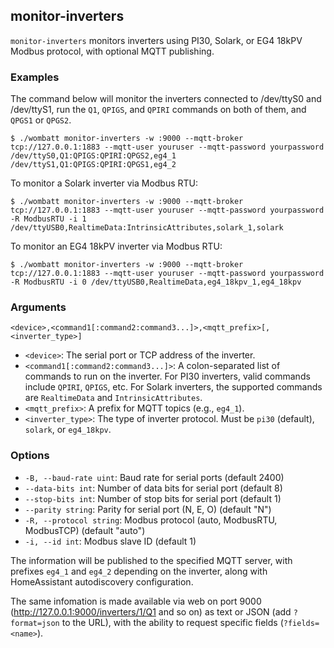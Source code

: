 ## monitor-inverters
`monitor-inverters` monitors inverters using PI30, Solark, or EG4 18kPV Modbus protocol, with optional MQTT publishing.

### Examples
The command below will monitor the inverters connected to /dev/ttyS0 and
/dev/ttyS1, run the `Q1`, `QPIGS`, and `QPIRI` commands on both of them,
and `QPGS1` or `QPGS2`.

~~~
$ ./wombatt monitor-inverters -w :9000 --mqtt-broker tcp://127.0.0.1:1883 --mqtt-user youruser --mqtt-password yourpassword /dev/ttyS0,Q1:QPIGS:QPIRI:QPGS2,eg4_1 /dev/ttyS1,Q1:QPIGS:QPIRI:QPGS1,eg4_2
~~~

To monitor a Solark inverter via Modbus RTU:

~~~
$ ./wombatt monitor-inverters -w :9000 --mqtt-broker tcp://127.0.0.1:1883 --mqtt-user youruser --mqtt-password yourpassword -R ModbusRTU -i 1 /dev/ttyUSB0,RealtimeData:IntrinsicAttributes,solark_1,solark
~~~

To monitor an EG4 18kPV inverter via Modbus RTU:

~~~
$ ./wombatt monitor-inverters -w :9000 --mqtt-broker tcp://127.0.0.1:1883 --mqtt-user youruser --mqtt-password yourpassword -R ModbusRTU -i 0 /dev/ttyUSB0,RealtimeData,eg4_18kpv_1,eg4_18kpv
~~~


### Arguments

`<device>,<command1[:command2:command3...]>,<mqtt_prefix>[,<inverter_type>]`

*   `<device>`: The serial port or TCP address of the inverter.
*   `<command1[:command2:command3...]>`: A colon-separated list of commands to run on the inverter. For PI30 inverters, valid commands include `QPIRI`, `QPIGS`, etc. For Solark inverters, the supported commands are `RealtimeData` and `IntrinsicAttributes`.
*   `<mqtt_prefix>`: A prefix for MQTT topics (e.g., `eg4_1`).
*   `<inverter_type>`: The type of inverter protocol. Must be `pi30` (default), `solark`, or `eg4_18kpv`.

### Options

*   `-B, --baud-rate uint`: Baud rate for serial ports (default 2400)
*   `--data-bits int`: Number of data bits for serial port (default 8)
*   `--stop-bits int`: Number of stop bits for serial port (default 1)
*   `--parity string`: Parity for serial port (N, E, O) (default "N")
*   `-R, --protocol string`: Modbus protocol (auto, ModbusRTU, ModbusTCP) (default "auto")
*   `-i, --id int`: Modbus slave ID (default 1)

The information will be published to the specified MQTT server, with prefixes `eg4_1`
and `eg4_2` depending on the inverter, along with HomeAssistant autodiscovery configuration.

The same infomation is made available via web on port 9000
(http://127.0.0.1:9000/inverters/1/Q1 and so on) as text or JSON (add
`?format=json` to the URL), with the ability to request specific
fields (`?fields=<name>`).


